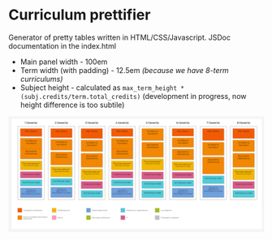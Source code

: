 # Сurriculum prettifier
Generator of pretty tables written in HTML/CSS/Javascript. JSDoc documentation in the index.html

- Main panel width - 100em
- Term width (with padding) - 12.5em *(because we have 8-term curriculums)*
- Subject height - calculated as `max_term_height * (subj.credits/term.total_credits)` (development in progress, now height difference is too subtile)

![Sample output](sample.png)
